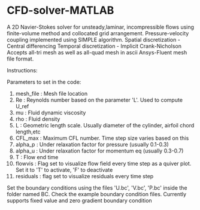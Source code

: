 # CFD-solver-MATLAB
A 2D Navier-Stokes solver for unsteady,laminar, incompressible flows using finite-volume method and collocated grid arrangement.
Pressure-velocity coupling implemented using SIMPLE algorithm.
Spatial discretization - Central differencing
Temporal discretization - Implicit Crank-Nicholson
Accepts all-tri mesh as well as all-quad mesh in ascii Ansys-Fluent mesh file format.

Instructions:

Parameters to set in the code:
1) mesh_file : Mesh file location
2) Re : Reynolds number based on the parameter 'L'. Used to compute U_ref
3) mu : Fluid dynamic viscosity 
4) rho : Fluid density
5) L  : Geometric length scale. Usually diameter of the cylinder, airfoil
                                                       chord length,etc
6) CFL_max : Maximum CFL number. Time step size varies based on this
7) alpha_p : Under relaxation factor for pressure (usually 0.1-0.3)
8) alpha_u : Under relaxation factor for momentum eq (usually 0.3-0.7)
9) T : Flow end time
10) flowvis : Flag set to visualize flow field every time step as a quiver
                      plot. Set it to 'T' to activate, 'F' to deactivate
11) residuals : flag set to visualize residuals every time step

Set the boundary conditions using the files 'U.bc', 'V.bc', 'P.bc' 
inside the folder named BC. Check the example boundary condition files.
Currently supports fixed value and zero gradient boundary condition
